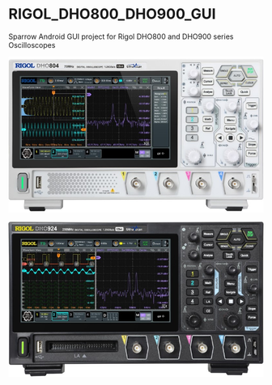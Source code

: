 # RIGOL_DHO800_DHO900_GUI
Sparrow Android GUI project for Rigol DHO800 and DHO900 series Oscilloscopes

![](img/dho804.jpg)  
  
![](img/dho924.jpg)
